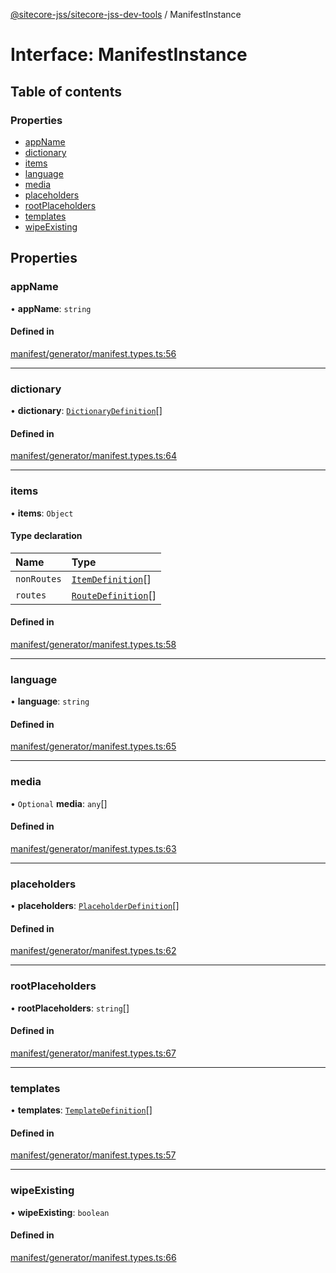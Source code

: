 [@sitecore-jss/sitecore-jss-dev-tools](../README.md) / ManifestInstance

# Interface: ManifestInstance

## Table of contents

### Properties

- [appName](ManifestInstance.md#appname)
- [dictionary](ManifestInstance.md#dictionary)
- [items](ManifestInstance.md#items)
- [language](ManifestInstance.md#language)
- [media](ManifestInstance.md#media)
- [placeholders](ManifestInstance.md#placeholders)
- [rootPlaceholders](ManifestInstance.md#rootplaceholders)
- [templates](ManifestInstance.md#templates)
- [wipeExisting](ManifestInstance.md#wipeexisting)

## Properties

### appName

• **appName**: `string`

#### Defined in

[manifest/generator/manifest.types.ts:56](https://github.com/Sitecore/jss/blob/e853e9616/packages/sitecore-jss-dev-tools/src/manifest/generator/manifest.types.ts#L56)

___

### dictionary

• **dictionary**: [`DictionaryDefinition`](DictionaryDefinition.md)[]

#### Defined in

[manifest/generator/manifest.types.ts:64](https://github.com/Sitecore/jss/blob/e853e9616/packages/sitecore-jss-dev-tools/src/manifest/generator/manifest.types.ts#L64)

___

### items

• **items**: `Object`

#### Type declaration

| Name | Type |
| :------ | :------ |
| `nonRoutes` | [`ItemDefinition`](ItemDefinition.md)[] |
| `routes` | [`RouteDefinition`](RouteDefinition.md)[] |

#### Defined in

[manifest/generator/manifest.types.ts:58](https://github.com/Sitecore/jss/blob/e853e9616/packages/sitecore-jss-dev-tools/src/manifest/generator/manifest.types.ts#L58)

___

### language

• **language**: `string`

#### Defined in

[manifest/generator/manifest.types.ts:65](https://github.com/Sitecore/jss/blob/e853e9616/packages/sitecore-jss-dev-tools/src/manifest/generator/manifest.types.ts#L65)

___

### media

• `Optional` **media**: `any`[]

#### Defined in

[manifest/generator/manifest.types.ts:63](https://github.com/Sitecore/jss/blob/e853e9616/packages/sitecore-jss-dev-tools/src/manifest/generator/manifest.types.ts#L63)

___

### placeholders

• **placeholders**: [`PlaceholderDefinition`](PlaceholderDefinition.md)[]

#### Defined in

[manifest/generator/manifest.types.ts:62](https://github.com/Sitecore/jss/blob/e853e9616/packages/sitecore-jss-dev-tools/src/manifest/generator/manifest.types.ts#L62)

___

### rootPlaceholders

• **rootPlaceholders**: `string`[]

#### Defined in

[manifest/generator/manifest.types.ts:67](https://github.com/Sitecore/jss/blob/e853e9616/packages/sitecore-jss-dev-tools/src/manifest/generator/manifest.types.ts#L67)

___

### templates

• **templates**: [`TemplateDefinition`](TemplateDefinition.md)[]

#### Defined in

[manifest/generator/manifest.types.ts:57](https://github.com/Sitecore/jss/blob/e853e9616/packages/sitecore-jss-dev-tools/src/manifest/generator/manifest.types.ts#L57)

___

### wipeExisting

• **wipeExisting**: `boolean`

#### Defined in

[manifest/generator/manifest.types.ts:66](https://github.com/Sitecore/jss/blob/e853e9616/packages/sitecore-jss-dev-tools/src/manifest/generator/manifest.types.ts#L66)
